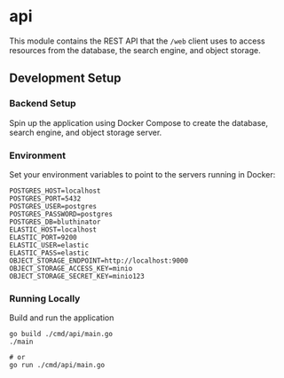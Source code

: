 # api

This module contains the REST API that the `/web` client uses to access resources from the database, the search engine, and object storage.

## Development Setup

### Backend Setup
Spin up the application using Docker Compose to create the database, search engine, and object storage server.

### Environment
Set your environment variables to point to the servers running in Docker:
```
POSTGRES_HOST=localhost
POSTGRES_PORT=5432
POSTGRES_USER=postgres
POSTGRES_PASSWORD=postgres
POSTGRES_DB=bluthinator
ELASTIC_HOST=localhost
ELASTIC_PORT=9200
ELASTIC_USER=elastic
ELASTIC_PASS=elastic
OBJECT_STORAGE_ENDPOINT=http://localhost:9000
OBJECT_STORAGE_ACCESS_KEY=minio
OBJECT_STORAGE_SECRET_KEY=minio123
```

### Running Locally
Build and run the application
```
go build ./cmd/api/main.go
./main

# or 
go run ./cmd/api/main.go
```
